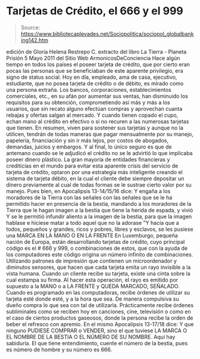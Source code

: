 # Tarjetas de Crédito, el 666 y el 999

> Source: https://www.bibliotecapleyades.net/Sociopolitica/sociopol_globalbanking142.htm

edición de Gloria Helena Restrepo C.
extracto del libro La
Tierra - Planeta Prisión
5 Mayo 2011
del Sitio Web
ArmonicosDeConciencia
Hace algún tiempo en todos los países el poseer tarjeta de crédito, que por
cierto eran pocas las personas que se beneficiaban de este aparente
privilegio, era signo de status social.
Hoy en día, empleado, ama de casa, ejecutivo, estudiante, que no posea
tarjeta de crédito o de débito, es mirado como una persona extraña.
Los bancos, corporaciones, establecimientos comerciales, etc., en su afán
por aumentar sus ventas, han disminuido los requisitos para su obtención,
comprometiendo así más y más a los usuarios, que sin recato alguno efectúan
compras y aprovechan cuanta rebajas y ofertas salgan al mercado.
Y cuando tienen copado el cupo, echan mano al crédito en efectivo o si no
recuren a las numerosas tarjetas que tienen.
En resumen, viven para sostener sus tarjetas y aunque no la utilicen,
tendrán de todas maneras que pagar mensualmente por su manejo, papelería,
financiación y sin ir más lejos, por costos de abogados, demandas, juicios y
embargos.
Y al final, lo único seguro es que de antemano cuando se le
adjudicó el crédito no se le advirtió lo que implicaba poseer dinero
plástico.
La gran mayoría de entidades financieras y crediticias en el mundo para
evitar esta aparente crisis del servicio de tarjeta de crédito, optaron por
una estrategia más inteligente creando el sistema de tarjeta débito, en la
cual el cliente debe siempre depositar un dinero previamente al cual de
todas formas se le sustrae cierto valor por su manejo.
Pues bien, en Apocalipsis 13-14/15/16 dice:
Y engaña a los
moradores de la Tierra con las señales con las señales que se le ha
permitido hacer en presencia de la bestia, mandando a los moradores de la
Tierra que le hagan imagen a la bestia que tiene la herida de espada, y
vivió
Y se le permitió infundir aliento a la imagen de la bestia, para
que la imagen hablase e hiciese matar a todo aquel que no la adorase
"Y
hacía que a todos, pequeños y grandes, ricos y pobres, libres y esclavos, se
les pusiese una MARCA EN LA MANO O EN LA FRENTE
En Luxemburgo, pequeña nación de Europa, están desarrollando tarjetas de
crédito, cuyo principal código es el # 666 y 999, o combinaciones de estos,
que con la ayuda de los computadores este código origina un número infinito
de combinaciones.
Utilizando patrones de impresión que contienen un microordenador y diminutos
sensores, que hacen que cada tarjeta emita un rayo invisible a la vista
humana.
Cuando un cliente recibe su tarjeta, existe una cinta sobre la cual
estampa su firma. Al hacer esta operación, el rayo es emitido por supuesto a
la MANO o a LA FRENTE y QUEDA MARCADO, SEÑALADO.
Cuando es programado en las computadoras, recibe órdenes de utilizar su
tarjeta esté donde esté, y a la hora que sea. De manera compulsiva su dueño
compra lo que sea con tal de utilizarla.
Prácticamente recibe órdenes subliminales como se reciben hoy en canciones,
cine, televisión o como en el caso de ciertos productos gaseosos, donde la
persona recibe la orden de beber el refresco con apremio.
En el mismo Apocalipsis 13-17/18 dice:
Y que ninguno PUDIESE COMPRAR o
VENDER, sino el que tuviese LA MARCA O EL NOMBRE DE LA BESTIA O EL NÚMERO DE
SU NOMBRE.
Aquí hay sabiduría.
El que tiene entendimiento, cuente el número
de la bestia, pues es número de hombre y su número es 666.
